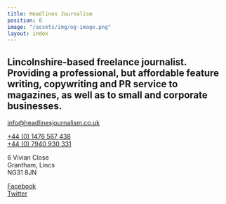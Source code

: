 ```yaml
---
title: Headlines Journalism
position: 0
image: "/assets/img/og-image.png"
layout: index
---
```


## Lincolnshire-based freelance journalist. Providing a professional, but affordable feature writing, copywriting and PR service to magazines, as well as to small and corporate businesses.

[info@headlinesjournalism.co.uk](mailto:info@headlinesjournalism.co.uk)  


[+44 (0) 1476 567 438](tel:01476567438)  
[+44 (0) 7940 930 331](tel:07940930331)  

6 Vivian Close  
Grantham, Lincs  
NG31 8JN

[Facebook](https://en-gb.facebook.com/pg/HeadlinesJournalism)  
[Twitter](mailto:info@headlinesjournalism.co.uk) 
